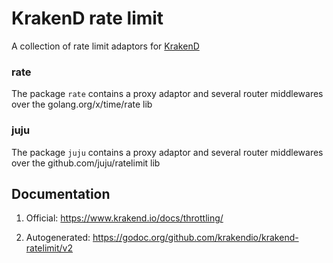 # KrakenD rate limit

A collection of rate limit adaptors for [KrakenD](https://github.com/krakendio/krakend-ce)

### rate

The package `rate` contains a proxy adaptor and several router middlewares over the golang.org/x/time/rate lib

### juju

The package `juju` contains a proxy adaptor and several router middlewares over the github.com/juju/ratelimit lib

## Documentation

1. Official: https://www.krakend.io/docs/throttling/

2. Autogenerated: https://godoc.org/github.com/krakendio/krakend-ratelimit/v2
